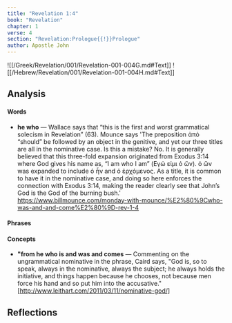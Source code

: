 ```yaml
---
title: "Revelation 1:4"
book: "Revelation"
chapter: 1
verse: 4
section: "Revelation:Prologue{{!}}Prologue"
author: Apostle John
---
```

![[/Greek/Revelation/001/Revelation-001-004G.md#Text]]
![[/Hebrew/Revelation/001/Revelation-001-004H.md#Text]]

## Analysis

#### Words
- **he who** — Wallace says that “this is the first and worst grammatical solecism in Revelation” (63).  Mounce says 'The preposition ἀπό “should” be followed by an object in the genitive, and yet our three titles are all in the nominative case. Is this a mistake? No. It is generally believed that this three-fold expansion originated from Exodus 3:14 where God gives his name as, “I am who I am” (Εγώ εἰμι ὁ ὤν). ὁ ὤν was expanded to include ὁ ἦν and ὁ ἐρχόμενος. As a title, it is common to have it in the nominative case, and doing so here enforces the connection with Exodus 3:14, making the reader clearly see that John’s God is the God of the burning bush.' https://www.billmounce.com/monday-with-mounce/%E2%80%9Cwho-was-and-and-come%E2%80%9D-rev-1-4

#### Phrases

#### Concepts
- **"from he who is and was and comes** — Commenting on the ungrammatical nominative in the phrase, Caird says, "God is, so to speak, always in the nominative, always the subject; he always holds the initiative, and things happen because he chooses, not because men force his hand and so put him into the accusative."[http://www.leithart.com/2011/03/11/nominative-god/]

## Reflections
